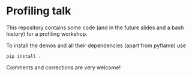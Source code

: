 # Profiling talk
This repository contains some code (and in the future slides and a bash
history) for a profiling workshop.

To install the demos and all their dependencies (apart from pyflame) use

```
pip install .
```

Comments and corrections are very welcome!
